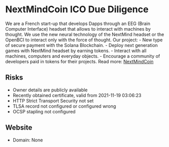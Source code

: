 # NextMindCoin ICO Due Diligence
We are a French start-up that develops Dapps through an EEG (Brain Computer Interface) headset that allows to interact with machines by thought. We use the new neural technology of the NextMind headset or the OpenBCI to interact only with the force of thought. Our project: - New type of secure payment with the Solana Blockchain. - Deploy next generation games with NextMind headset by earning tokens. - Interact with all machines, computers and everyday objects. - Encourage a community of developers paid in tokens for their projects.
Read more: [NextMindCoin](https://metabay.network/ico/nextmindcoin)
## Risks
* Owner details are publicly available
* Recently obtained certificate, valid from  2021-11-19 03:06:23
* HTTP Strict Transport Security not set
* TLSA record not configured or configured wrong
* OCSP stapling not configured
## Website
* Domain: None
